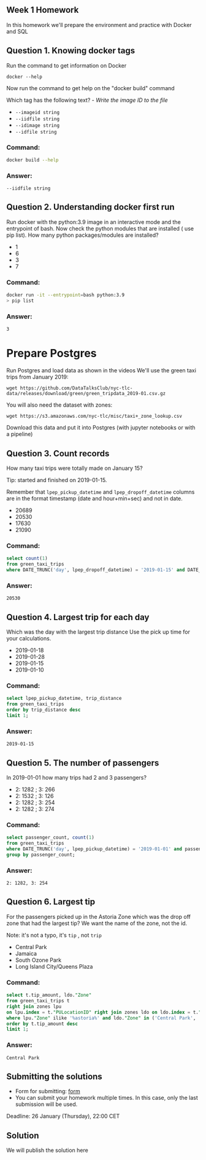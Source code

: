## Week 1 Homework

In this homework we'll prepare the environment 
and practice with Docker and SQL


## Question 1. Knowing docker tags

Run the command to get information on Docker 

```docker --help```

Now run the command to get help on the "docker build" command

Which tag has the following text? - *Write the image ID to the file* 

- `--imageid string`
- `--iidfile string`
- `--idimage string`
- `--idfile string`

### Command:
```sh
docker build --help
```

### Answer:
```
--iidfile string
```


## Question 2. Understanding docker first run 

Run docker with the python:3.9 image in an interactive mode and the entrypoint of bash.
Now check the python modules that are installed ( use pip list). 
How many python packages/modules are installed?

- 1
- 6
- 3
- 7

### Command:
```sh
docker run -it --entrypoint=bash python:3.9
> pip list
```

### Answer:
```
3
```


# Prepare Postgres

Run Postgres and load data as shown in the videos
We'll use the green taxi trips from January 2019:

```wget https://github.com/DataTalksClub/nyc-tlc-data/releases/download/green/green_tripdata_2019-01.csv.gz```

You will also need the dataset with zones:

```wget https://s3.amazonaws.com/nyc-tlc/misc/taxi+_zone_lookup.csv```

Download this data and put it into Postgres (with jupyter notebooks or with a pipeline)


## Question 3. Count records 

How many taxi trips were totally made on January 15?

Tip: started and finished on 2019-01-15. 

Remember that `lpep_pickup_datetime` and `lpep_dropoff_datetime` columns are in the format timestamp (date and hour+min+sec) and not in date.

- 20689
- 20530
- 17630
- 21090

### Command:
```sql
select count(1) 
from green_taxi_trips 
where DATE_TRUNC('day', lpep_dropoff_datetime) = '2019-01-15' and DATE_TRUNC('day', lpep_pickup_datetime) = '2019-01-15';
```

### Answer:
```
20530
```


## Question 4. Largest trip for each day

Which was the day with the largest trip distance
Use the pick up time for your calculations.

- 2019-01-18
- 2019-01-28
- 2019-01-15
- 2019-01-10

### Command:
```sql
select lpep_pickup_datetime, trip_distance 
from green_taxi_trips 
order by trip_distance desc 
limit 1;
```

### Answer:
```
2019-01-15
```


## Question 5. The number of passengers

In 2019-01-01 how many trips had 2 and 3 passengers?
 
- 2: 1282 ; 3: 266
- 2: 1532 ; 3: 126
- 2: 1282 ; 3: 254
- 2: 1282 ; 3: 274

### Command:
```sql
select passenger_count, count(1) 
from green_taxi_trips 
where DATE_TRUNC('day', lpep_pickup_datetime) = '2019-01-01' and passenger_count between 2 and 3
group by passenger_count;
```

### Answer:
```
2: 1282, 3: 254
```


## Question 6. Largest tip

For the passengers picked up in the Astoria Zone which was the drop off zone that had the largest tip?
We want the name of the zone, not the id.

Note: it's not a typo, it's `tip` , not `trip`

- Central Park
- Jamaica
- South Ozone Park
- Long Island City/Queens Plaza

### Command:
```sql
select t.tip_amount, ldo."Zone" 
from green_taxi_trips t 
right join zones lpu 
on lpu.index = t."PULocationID" right join zones ldo on ldo.index = t."DOLocationID" 
where lpu."Zone" ilike '%astoria%' and ldo."Zone" in ('Central Park', 'Jamaica', 'South Ozone Park', 'Long Island City/Queens Plaza') 
order by t.tip_amount desc 
limit 1;
```

### Answer:
```
Central Park
```


## Submitting the solutions

* Form for submitting: [form](https://forms.gle/EjphSkR1b3nsdojv7)
* You can submit your homework multiple times. In this case, only the last submission will be used. 

Deadline: 26 January (Thursday), 22:00 CET


## Solution

We will publish the solution here